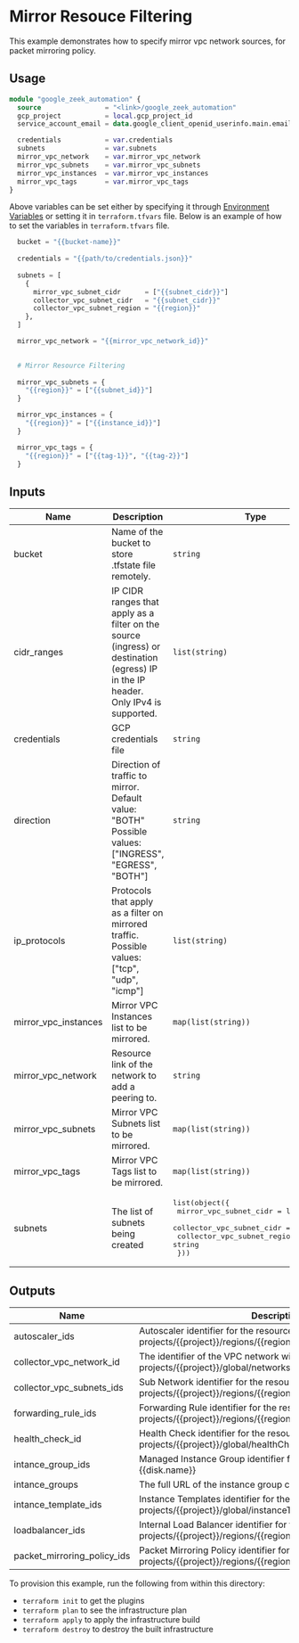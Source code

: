 # Mirror Resouce Filtering
This example demonstrates how to specify mirror vpc network sources, for packet mirroring policy.

## Usage

```tf
module "google_zeek_automation" {
  source                = "<link>/google_zeek_automation"
  gcp_project           = local.gcp_project_id
  service_account_email = data.google_client_openid_userinfo.main.email

  credentials           = var.credentials
  subnets               = var.subnets
  mirror_vpc_network    = var.mirror_vpc_network
  mirror_vpc_subnets    = var.mirror_vpc_subnets
  mirror_vpc_instances  = var.mirror_vpc_instances
  mirror_vpc_tags       = var.mirror_vpc_tags
}
```
Above variables can be set either by specifying it through [Environment Variables](https://www.terraform.io/docs/cli/config/environment-variables.html#tf_var_name) or setting it in `terraform.tfvars` file. Below is an example of how to set the variables in `terraform.tfvars` file.

```tf
  bucket = "{{bucket-name}}"
  
  credentials = "{{path/to/credentials.json}}"
  
  subnets = [
    {
      mirror_vpc_subnet_cidr      = ["{{subnet_cidr}}"]
      collector_vpc_subnet_cidr   = "{{subnet_cidr}}"
      collector_vpc_subnet_region = "{{region}}"
    },
  ]

  mirror_vpc_network = "{{mirror_vpc_network_id}}"

  
  # Mirror Resource Filtering
  
  mirror_vpc_subnets = {
    "{{region}}" = ["{{subnet_id}}"]
  }

  mirror_vpc_instances = {
    "{{region}}" = ["{{instance_id}}"]
  }

  mirror_vpc_tags = {
    "{{region}}" = ["{{tag-1}}", "{{tag-2}}"]
  }

```

## Inputs

| Name | Description | Type | Default | Required |
|------|-------------|------|---------|:--------:|
| bucket | Name of the bucket to store .tfstate file remotely. | `string` | n/a | yes |
| cidr\_ranges | IP CIDR ranges that apply as a filter on the source (ingress) or destination (egress) IP in the IP header. Only IPv4 is supported. | `list(string)` | `[]` | no |
| credentials | GCP credentials file | `string` | `""` | no |
| direction | Direction of traffic to mirror. Default value: "BOTH" Possible values: ["INGRESS", "EGRESS", "BOTH"] | `string` | `"BOTH"` | no |
| ip\_protocols | Protocols that apply as a filter on mirrored traffic. Possible values: ["tcp", "udp", "icmp"] | `list(string)` | `[]` | no |
| mirror\_vpc\_instances | Mirror VPC Instances list to be mirrored. | `map(list(string))` | `{}` | no |
| mirror\_vpc\_network | Resource link of the network to add a peering to. | `string` | n/a | yes |
| mirror\_vpc\_subnets | Mirror VPC Subnets list to be mirrored. | `map(list(string))` | `{}` | no |
| mirror\_vpc\_tags | Mirror VPC Tags list to be mirrored. | `map(list(string))` | `{}` | no |
| subnets | The list of subnets being created | <pre>list(object({<br>    mirror_vpc_subnet_cidr      = list(string)<br>    collector_vpc_subnet_cidr   = string<br>    collector_vpc_subnet_region = string<br>  }))</pre> | n/a | yes |

## Outputs

| Name | Description |
|------|-------------|
| autoscaler\_ids | Autoscaler identifier for the resource with format projects/{{project}}/regions/{{region}}/autoscalers/{{name}} |
| collector\_vpc\_network\_id | The identifier of the VPC network with format projects/{{project}}/global/networks/{{name}}. |
| collector\_vpc\_subnets\_ids | Sub Network identifier for the resource with format projects/{{project}}/regions/{{region}}/subnetworks/{{name}} |
| forwarding\_rule\_ids | Forwarding Rule identifier for the resource with format projects/{{project}}/regions/{{region}}/forwardingRules/{{name}} |
| health\_check\_id | Health Check identifier for the resource with format projects/{{project}}/global/healthChecks/{{name}} |
| intance\_group\_ids | Managed Instance Group identifier for the resource with format {{disk.name}} |
| intance\_groups | The full URL of the instance group created by the manager. |
| intance\_template\_ids | Instance Templates identifier for the resource with format projects/{{project}}/global/instanceTemplates/{{name}} |
| loadbalancer\_ids | Internal Load Balancer identifier for the resource with format projects/{{project}}/regions/{{region}}/backendServices/{{name}} |
| packet\_mirroring\_policy\_ids | Packet Mirroring Policy identifier for the resource with format projects/{{project}}/regions/{{region}}/packetMirrorings/{{name}} |


To provision this example, run the following from within this directory:
- `terraform init` to get the plugins
- `terraform plan` to see the infrastructure plan
- `terraform apply` to apply the infrastructure build
- `terraform destroy` to destroy the built infrastructure